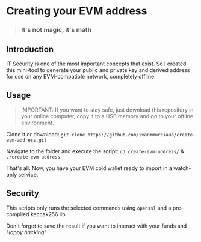 # Creating your EVM address

> ### It's not magic, it's math

## Introduction
IT Security is one of the most important concepts that exist. So I created this mini-tool to generate your public and private key and derived address for use on any EVM-compatible network, completely offline.

## Usage
> IMPORTANT: If you want to stay safe, just download this repository in your online computer, copy it to a USB memory and go to your offline environment.

Clone it or download:
`git clone https://github.com/ivanmmurciaua/create-evm-address.git`

Navigate to the folder and execute the script:
`cd create-evm-address/`
&
`./create-evm-address`

That's all.
Now, you have your EVM cold wallet ready to import in a watch-only service.

## Security

This scripts only runs the selected commands using `openssl` and a pre-compiled keccak256 lib.

Don't forget to save the result if you want to interact with your funds and _Happy hacking!_